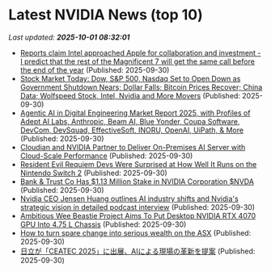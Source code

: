 # Latest NVIDIA News (top 10)
_Last updated: **2025-10-01 08:32:01**_

- [Reports claim Intel approached Apple for collaboration and investment - I predict that the rest of the Magnificent 7 will get the same call before the end of the year](https://www.techradar.com/pro/reports-claim-intel-approached-apple-for-collaboration-and-investment-i-predict-that-the-rest-of-the-magnificent-7-will-get-the-same-call-before-the-end-of-the-year) (Published: 2025-09-30)
- [Stock Market Today: Dow, S&P 500, Nasdaq Set to Open Down as Government Shutdown Nears; Dollar Falls; Bitcoin Prices Recover; China Data; Wolfspeed Stock, Intel, Nvidia and More Movers](https://biztoc.com/x/30e44d3fa686ff85) (Published: 2025-09-30)
- [Agentic AI in Digital Engineering Market Report 2025, with Profiles of Adept AI Labs, Anthropic, Beam AI, Blue Yonder, Coupa Software, DevCom, DevSquad, EffectiveSoft, INORU, OpenAI, UiPath, & More](https://www.globenewswire.com/news-release/2025/09/30/3158320/28124/en/Agentic-AI-in-Digital-Engineering-Market-Report-2025-with-Profiles-of-Adept-AI-Labs-Anthropic-Beam-AI-Blue-Yonder-Coupa-Software-DevCom-DevSquad-EffectiveSoft-INORU-OpenAI-UiPath-M.html) (Published: 2025-09-30)
- [Cloudian and NVIDIA Partner to Deliver On-Premises AI Server with Cloud-Scale Performance](https://www.storagereview.com/news/cloudian-and-nvidia-partner-to-deliver-on-premises-ai-server-with-cloud-scale-performance) (Published: 2025-09-30)
- [Resident Evil Requiem Devs Were Surprised at How Well It Runs on the Nintendo Switch 2](https://wccftech.com/resident-evil-requiem-devs-surprised-how-well-it-runs-switch-2/) (Published: 2025-09-30)
- [Bank & Trust Co Has $1.13 Million Stake in NVIDIA Corporation $NVDA](https://www.etfdailynews.com/2025/09/30/bank-trust-co-has-1-13-million-stake-in-nvidia-corporation-nvda/) (Published: 2025-09-30)
- [Nvidia CEO Jensen Huang outlines AI industry shifts and Nvidia's strategic vision in detailed podcast interview](https://www.digitimes.com/news/a20250930PD239/nvidia-jensen-huang-ai-infrastructure-openai.html) (Published: 2025-09-30)
- [Ambitious Wee Beastie Project Aims To Put Desktop NVIDIA RTX 4070 GPU Into 4.75 L Chassis](https://www.madshrimps.be/news/ambitious-wee-beastie-project-aims-to-put-desktop-nvidia-rtx-4070-gpu-into-4-75-l-chassis/) (Published: 2025-09-30)
- [How to turn spare change into serious wealth on the ASX](https://www.fool.com.au/2025/09/30/how-to-turn-spare-change-into-serious-wealth-on-the-asx/) (Published: 2025-09-30)
- [日立が「CEATEC 2025」に出展、AIによる現場の革新を提案](https://prtimes.jp/main/html/rd/p/000000505.000067590.html) (Published: 2025-09-30)
